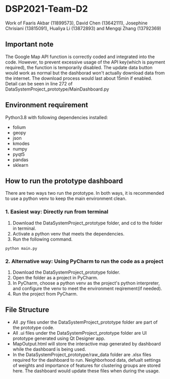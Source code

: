 # DSP2021-Team-D2
Work of Faaris Akbar (11899573), David Chen (13642111), Josephine Chrisiani (13815091), Hualiya Li (13872893) and Mengqi Zhang (13792369)

## Important note
The Google Map API function is correctly coded and integrated into the code. However, to prevent excessive usage of the API key(which is payment required), the function is temporarily disabled. 
The update data button would work as normal but the dashborad won't actually download data from the internet. The download process would last about 15min if enabled.
Detail can be seen in line 272 of DataSystemProject_prototype/MainDashboard.py

## Environment requirement
Python3.8 with following dependencies installed:
- folium
- geopy
- json
- kmodes
- numpy
- pyqt5
- pandas
- sklearn

## How to run the prototype dashboard
There are two ways two run the prototype. In both ways, it is recommended to use a python venv to keep the main environment clean.

### 1. Easiest way: Directly run from terminal
1. Download the DataSystemProject_prototype folder, and cd to the folder in terminal.
2. Activate a python venv that meets the dependencies.
3. Run the following command.
```
python main.py
```

### 2. Alternative way: Using PyCharm to run the code as a project
1. Download the DataSystemProject_prototype folder.
2. Open the folder as a project in PyCharm.
3. In PyCharm, choose a python venv as the project's python interpreter, and configure the venv to meet the environment reqirement(if needed). 
4. Run the project from PyCharm.

## File Structure
- All .py files under the DataSystemProject_prototype folder are part of the prototype code.
- All .ui files under the DataSystemProject_prototype folder are UI prototype generated using Qt Designer app.
- MapOutput.html will store the interactive map generated by dashboard while the dashboard is being used.
- In the DataSystemProject_prototype/raw_data folder are .xlsx files required for the dashboard to run. Neighborhood data, defualt settings of weights and importance of features for clustering groups are stored here. The dashboard would update these files when during the usage.
